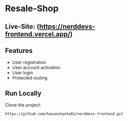 # Resale-Shop

## Live-Site: (https://nerddevs-frontend.vercel.app/)

## Features

- User registration
- User account activation
- User login
- Protected routing

## Run Locally

Clone the project:

```bash
https://github.com/hasanshanto01/nerddevs-frontend.git
```
